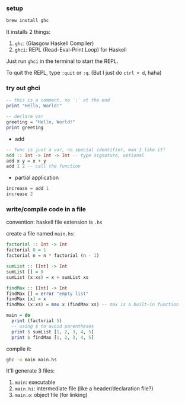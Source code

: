 ### setup

```bash
brew install ghc
```

It installs 2 things:

1. `ghc`: (Glasgow Haskell Compiler)
2. `ghci`: REPL (Read-Eval-Print Loop) for Haskell

Just run `ghci` in the terminal to start the REPL.

To quit the REPL, type `:quit` or `:q`. (But I just do `ctrl + d`, haha)

### try out ghci

```haskell
-- this is a comment, no `;` at the end
print "Hello, World!"

-- declare var
greeting = "Hello, World!"
print greeting
```

- add

```haskell
-- func is just a var, no special identifier, man I like it!
add :: Int -> Int -> Int -- type signature, optional
add x y = x + y
add 1 2 -- call the function
```

- partial application

```haskell
increase = add 1
increase 2
```

### write/compile code in a file

convention: haskell file extension is `.hs`

create a file named `main.hs`:

```haskell
factorial :: Int -> Int
factorial 0 = 1
factorial n = n * factorial (n - 1)

sumList :: [Int] -> Int
sumList [] = 0
sumList (x:xs) = x + sumList xs

findMax :: [Int] -> Int
findMax [] = error "empty list"
findMax [x] = x
findMax (x:xs) = max x (findMax xs) -- max is a built-in function

main = do
  print (factorial 5)
  -- using $ to avoid parentheses
  print $ sumList [1, 2, 3, 4, 5]
  print $ findMax [1, 2, 3, 4, 5]

```

compile it:

```bash
ghc -o main main.hs
```

It'll generate 3 files:

1. `main`: executable
2. `main.hi`: intermediate file (like a header/declaration file?)
3. `main.o`: object file (for linking)

